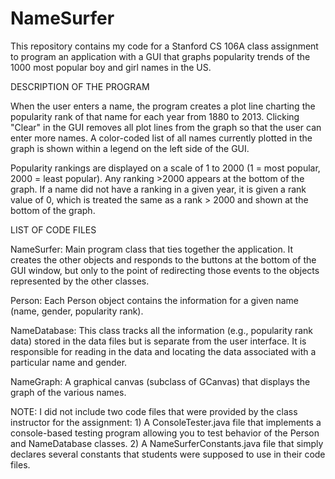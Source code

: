# NameSurfer
This repository contains my code for a Stanford CS 106A class assignment to program an application with a GUI that graphs popularity trends of the 1000 most popular boy and girl names in the US.

DESCRIPTION OF THE PROGRAM

When the user enters a name, the program creates a plot line charting the popularity rank of that name for each year from 1880 to 2013. Clicking "Clear" in the GUI removes all plot lines from the graph so that the user can enter more names. A color-coded list of all names currently plotted in the graph is shown within a legend on the left side of the GUI.

Popularity rankings are displayed on a scale of 1 to 2000 (1 = most popular, 2000 = least popular). Any ranking >2000 appears at the bottom of the graph. If a name did not have a ranking in a given year, it is given a rank value of 0, which is treated the same as a rank > 2000 and shown at the bottom of the graph.

LIST OF CODE FILES

NameSurfer: Main program class that ties together the application. It creates the other objects and responds to the buttons at the bottom of the GUI window, but only to the point of redirecting those events to the objects represented by the other classes.

Person: Each Person object contains the information for a given name (name, gender, popularity rank).

NameDatabase: This class tracks all the information (e.g., popularity rank data) stored in the data files but is separate from the user interface. It is responsible for reading in the data and locating the data associated with a particular name and gender.

NameGraph: A graphical canvas (subclass of GCanvas) that displays the graph of the various names.

NOTE:
I did not include two code files that were provided by the class instructor for the assignment: 1) A ConsoleTester.java file that implements a console-based testing program allowing you to test behavior of the Person and NameDatabase classes. 2) A NameSurferConstants.java file that simply declares several constants that students were supposed to use in their code files.
